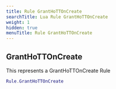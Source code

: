 ```yaml
---
title: Rule GrantHoTTOnCreate
searchTitle: Lua Rule GrantHoTTOnCreate
weight: 1
hidden: true
menuTitle: Rule GrantHoTTOnCreate
---
```

## GrantHoTTOnCreate

This represents a GrantHoTTOnCreate Rule
```lua
Rule.GrantHoTTOnCreate
```